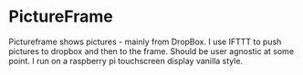 # PictureFrame
Pictureframe shows pictures - mainly from DropBox. I use IFTTT to push pictures to dropbox and then to the frame. Should be user agnostic at some point. I run on a raspberry pi touchscreen display vanilla style.